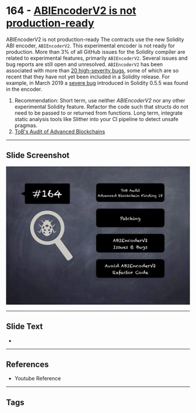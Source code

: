 
# 164 - [ABIEncoderV2 is not production-ready](./ABIEncoderV2%20is%20not%20production-ready.md)

ABIEncoderV2 is not production-ready The contracts use the new Solidity ABI encoder, `ABIEncoderV2`. This experimental encoder is not ready for production. More than 3% of all GitHub issues for the Solidity compiler are related to experimental features, primarily `ABIEncoderV2`. Several issues and bug reports are still open and unresolved. `ABIEncoderV2` has been associated with more than [20 high-severity bugs](https://github.com/ethereum/solidity/issues?q=is:issue+abiencoderv2+label:%22bug+:bug:%22+sort:created-desc), some of which are so recent that they have not yet been included in a Solidity release. For example, in March 2019 a [severe bug](https://blog.ethereum.org/2019/03/26/solidity-optimizer-and-abiencoderv2-bug/) introduced in Solidity 0.5.5 was found in the encoder.


1. Recommendation: Short term, use neither _ABIEncoderV2_ nor any other experimental Solidity feature. Refactor the code such that structs do not need to be passed to or returned from functions. Long term, integrate static analysis tools like Slither into your CI pipeline to detect unsafe pragmas.
2. [ToB's Audit of Advanced Blockchains](https://github.com/trailofbits/publications/blob/master/reviews/AdvancedBlockchain.pdf)


___
## Slide Screenshot
![164.png](../../images/8.%20Audit%20Findings%20201/164.png)
___
## Slide Text
- 
___
## References
- Youtube Reference
___
## Tags
